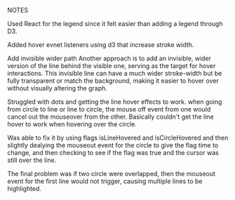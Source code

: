NOTES

Used React for the legend since it felt easier than adding a legend through D3.

Added hover evnet listeners using d3 that increase stroke width.

Add invisible wider path
Another approach is to add an invisible, wider version of the line behind the visible one, serving as the target for hover interactions. This invisible line can have a much wider stroke-width but be fully transparent or match the background, making it easier to hover over without visually altering the graph.

Struggled with dots and getting the line hover effects to work. when going from circle to line or line to circle, the mouse off event from one would cancel out the mouseover from the other. Basically couldn't get the line hover to work when hovering over the circle.

Was able to fix it by using flags isLineHovered and isCircleHovered and then slightly dealying the mouseout event for the circle to give the flag time to change, and then checking to see if the flag was true and the cursor was still over the line.

The final problem was if two circle were overlapped, then the mouseout event for the first line would not trigger, causing multiple lines to be highlighted.
